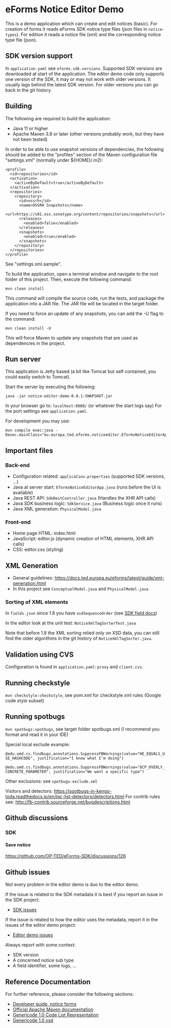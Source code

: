 # eForms Notice Editor Demo

This is a demo application which can create and edit notices (basic).
For creation of forms it reads eForms SDK notice type files (json files in `notice-types`).
For edition it reads a notice file (xml) and the corresponding notice type file (json).

## SDK version support

In `application.yaml` see `eforms.sdk.versions`.
Supported SDK versions are downloaded at start of the application.
The editor demo code only supports one version of the SDK, it may or may not work with older versions.
It usually lags behind the latest SDK version. For older versions you can go back in the git history.

## Building

The following are required to build the application:

* Java 11 or higher
* Apache Maven 3.8 or later (other versions probably work, but they have not been tested)

In order to be able to use snapshot versions of dependencies, the following should be added to the "profiles" section of the Maven configuration file "settings.xml" (normally under ${HOME}/.m2):

```
<profile>
  <id>repositories</id>
  <activation>
    <activeByDefault>true</activeByDefault>
  </activation>
  <repositories>
    <repository>
      <id>ossrh</id>
      <name>OSSRH Snapshots</name>
      <url>https://s01.oss.sonatype.org/content/repositories/snapshots</url>
      <releases>
        <enabled>false</enabled>
      </releases>
      <snapshots>
        <enabled>true</enabled>
      </snapshots>
    </repository>
  </repositories>
</profile>
```

See "settings.xml.sample".

To build the application, open a terminal window and navigate to the root folder of this project. Then, execute the following command:

```
mvn clean install
```

This command will compile the source code, run the tests, and package the application into a JAR file. The JAR file will be located in the target folder.

If you need to force an update of any snapshots, you can add the -U flag to the command:

```
mvn clean install -U
```

This will force Maven to update any snapshots that are used as dependencies in the project.

## Run server

This application is Jetty based (a bit like Tomcat but self contained, you could easily switch to Tomcat).

Start the server by executing the following:

```
java -jar notice-editor-demo-0.0.1-SNAPSHOT.jar
```

In your browser go to: `localhost:8080/` (or whatever the start logs say)
For the port settings see `application.yaml`.

For development you may use:

```
mvn compile exec:java -Dexec.mainClass="eu.europa.ted.eforms.noticeeditor.EformsNoticeEditorApp"
```

## Important files

### Back-end

* Configuration related: `application.properties` (supported SDK versions, ...)
* Java at server start: `EformsNoticeEditorApp.java` (runs before the UI is available)
* Java REST API: `SdkRestController.java` (Handles the XHR API calls)
* Java SDK business logic: `SdkService.java` (Business logic once it runs)
* Java XML generation: `PhysicalModel.java` 

### Front-end

* Home page HTML: index.html
* JavaScript: editor.js (dynamic creation of HTML elements, XHR API calls)
* CSS: editor.css (styling)

## XML Generation

* General guidelines: https://docs.ted.europa.eu/eforms/latest/guide/xml-generation.html
* In this project see `ConceptualModel.java` and `PhysicalModel.java`

### Sorting of XML elements

In `fields.json` since 1.8 you have `xsdSequenceOrder` (see [SDK field docs](https://docs.ted.europa.eu/eforms/latest/fields/xml-structure.html))

In the editor look at the unit test: `NoticeXmlTagSorterTest.java`

Note that before 1.8 the XML sorting relied only on XSD data, you can still find the older algorithms in the git history of `NoticeXmlTagSorter.java`.

## Validation using CVS

Configuration is found in `application.yaml`: `proxy` and `client.cvs`.

## Running checkstyle

`mvn checkstyle:checkstyle`, see pom.xml for checkstyle xml rules (Google code style subset)

## Running spotbugs

`mvn spotbugs:spotbugs`, see target folder spotbugs.xml (I recommend you format and read it in your IDE)

Special local exclude example:

`@edu.umd.cs.findbugs.annotations.SuppressFBWarnings(value="HE_EQUALS_USE_HASHCODE", justification="I know what I'm doing")`

`@edu.umd.cs.findbugs.annotations.SuppressFBWarnings(value="OCP_OVERLY_CONCRETE_PARAMETER", justification="We want a specific type")`

Other exclusions: see `spotbugs-exclude.xml`

Visitors and detectors:
https://spotbugs-in-kengo-toda.readthedocs.io/en/lqc-list-detectors/detectors.html
For contrib rules see: http://fb-contrib.sourceforge.net/bugdescriptions.html

## Github discussions

### SDK

#### Save notice

https://github.com/OP-TED/eForms-SDK/discussions/126

## Github issues

Not every problem in the editor demo is duo to the editor demo.

If the issue is related to the SDK metadata it is best if you report an issue in the SDK project: 
* [SDK issues](https://github.com/OP-TED/eForms-SDK/issues)

If the issue is related to how the editor uses the metadata, report it in the issues of the editor demo project:
* [Editor demo issues](https://github.com/OP-TED/eforms-notice-editor/issues)

Always report with some context: 
* SDK version
* A concerned notice sub type
* A field identifier, some logs, ...

## Reference Documentation

For further reference, please consider the following sections:

* [Developer guide, notice forms](https://docs.ted.europa.eu/eforms/latest/guide/notice-forms.html)
* [Official Apache Maven documentation](https://maven.apache.org/guides/index.html)
* [Genericode 1.0 Code List Representation](http://docs.oasis-open.org/codelist/ns/genericode/1.0/)
* [Genericode 1.0 xsd](http://docs.oasis-open.org/codelist/genericode/xsd/genericode.xsd)
